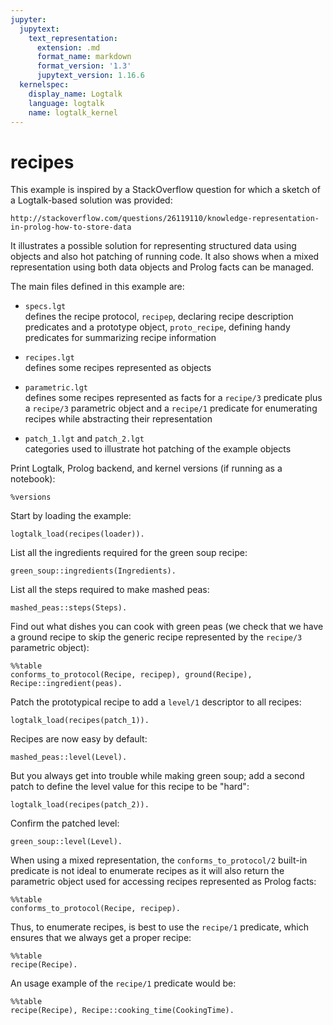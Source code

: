 ```yaml
---
jupyter:
  jupytext:
    text_representation:
      extension: .md
      format_name: markdown
      format_version: '1.3'
      jupytext_version: 1.16.6
  kernelspec:
    display_name: Logtalk
    language: logtalk
    name: logtalk_kernel
---
```


<!--
________________________________________________________________________

This file is part of Logtalk <https://logtalk.org/>  
SPDX-FileCopyrightText: 1998-2025 Paulo Moura <pmoura@logtalk.org>  
SPDX-License-Identifier: Apache-2.0

Licensed under the Apache License, Version 2.0 (the "License");
you may not use this file except in compliance with the License.
You may obtain a copy of the License at

    http://www.apache.org/licenses/LICENSE-2.0

Unless required by applicable law or agreed to in writing, software
distributed under the License is distributed on an "AS IS" BASIS,
WITHOUT WARRANTIES OR CONDITIONS OF ANY KIND, either express or implied.
See the License for the specific language governing permissions and
limitations under the License.
________________________________________________________________________
-->

# recipes

This example is inspired by a StackOverflow question for which a sketch of a
Logtalk-based solution was provided:

	http://stackoverflow.com/questions/26119110/knowledge-representation-in-prolog-how-to-store-data

It illustrates a possible solution for representing structured data using
objects and also hot patching of running code. It also shows when a mixed
representation using both data objects and Prolog facts can be managed.

The main files defined in this example are:

- `specs.lgt`  
	defines the recipe protocol, `recipep`, declaring recipe description
	predicates and a prototype object, `proto_recipe`, defining handy
	predicates for summarizing recipe information
- `recipes.lgt`  
	defines some recipes represented as objects
- `parametric.lgt`  
	defines some recipes represented as facts for a `recipe/3` predicate
	plus a `recipe/3` parametric object and a `recipe/1` predicate for
	enumerating recipes while abstracting their representation

- `patch_1.lgt` and `patch_2.lgt`  
	categories used to illustrate hot patching of the example objects

Print Logtalk, Prolog backend, and kernel versions (if running as a notebook):

```logtalk
%versions
```

Start by loading the example:

```logtalk
logtalk_load(recipes(loader)).
```

List all the ingredients required for the green soup recipe:

```logtalk
green_soup::ingredients(Ingredients).
```

<!--
Ingredients = [peas,cream,water,oil].
-->

List all the steps required to make mashed peas:

```logtalk
mashed_peas::steps(Steps).
```

<!--
Steps = [1-'Boil the peas.',2-'Mash the peas',3-'Add salt and mix.'].
-->

Find out what dishes you can cook with green peas (we check that
we have a ground recipe to skip the generic recipe represented 
by the `recipe/3` parametric object):

```logtalk
%%table
conforms_to_protocol(Recipe, recipep), ground(Recipe), Recipe::ingredient(peas).
```

<!--
Recipe = green_soup ? ;
Recipe = mashed_peas ? ;
false.
-->

Patch the prototypical recipe to add a `level/1` descriptor to all recipes:

```logtalk
logtalk_load(recipes(patch_1)).
```

<!--
true.
-->

Recipes are now easy by default:

```logtalk
mashed_peas::level(Level).
```

<!--
Level = easy.
-->

But you always get into trouble while making green soup; add a second patch
to define the level value for this recipe to be "hard":

```logtalk
logtalk_load(recipes(patch_2)).
```

<!--
true.
-->

Confirm the patched level:

```logtalk
green_soup::level(Level).
```

<!--
Level = hard.
-->

When using a mixed representation, the `conforms_to_protocol/2` built-in
predicate is not ideal to enumerate recipes as it will also return the
parametric object used for accessing recipes represented as Prolog facts:

```logtalk
%%table
conforms_to_protocol(Recipe, recipep).
```

<!--
Recipe = green_soup ;
Recipe = mashed_peas ;
Recipe = recipe(_, _, _) ;
false.
-->

Thus, to enumerate recipes, is best to use the `recipe/1` predicate, which
ensures that we always get a proper recipe:

```logtalk
%%table
recipe(Recipe).
```

<!--
Recipe = green_soup ;
Recipe = mashed_peas ;
Recipe = recipe('Chocolate Chip Cookies', [flour-500-gr, butter-20-gr, chocolate-200-gr, sugar-65-gr, eggs-2-units], ['mix flour, butter and sugar'-10-min, 'add eggs and mix'-10-min, 'make chocolate chips'-5-min, 'split in small portions'-5-min, 'cook in the oven'-25-min]) ;
Recipe = recipe('Berries and cream', [cream-500-ml, sugar-50-gr, strawberries-300-gr, chocolate-100-gr], ['mix whipping cream add sugar'-5-min, 'slice strawberries'-5-min, 'place alternate layers of cream and strawberries in dessert dishes'-10-min, 'make chocolate chips'-5-min, 'top dishes with chocolate chips'-5-min]) ;
false.
-->

An usage example of the `recipe/1` predicate would be:

```logtalk
%%table
recipe(Recipe), Recipe::cooking_time(CookingTime).
```

<!--
Recipe = green_soup, CookingTime = 36 ;
Recipe = mashed_peas, CookingTime = 16 ;
Recipe = recipe('Chocolate Chip Cookies', [flour-500-gr, butter-20-gr, chocolate-200-gr, sugar-65-gr, eggs-2-units], ['mix flour, butter and sugar'-10-min, 'add eggs and mix'-10-min, 'make chocolate chips'-5-min, 'split in small portions'-5-min, 'cook in the oven'-25-min]), CookingTime = 55 ;
Recipe = recipe('Berries and cream', [cream-500-ml, sugar-50-gr, strawberries-300-gr, chocolate-100-gr], ['mix whipping cream add sugar'-5-min, 'slice strawberries'-5-min, 'place alternate layers of cream and strawberries in dessert dishes'-10-min, 'make chocolate chips'-5-min, 'top dishes with chocolate chips'-5-min]), CookingTime = 30 ;
false.
-->
